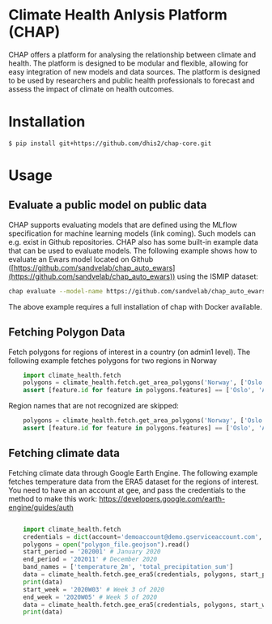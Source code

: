 # Climate Health Anlysis Platform (CHAP)
CHAP offers a platform for analysing the relationship between climate and health. The platform is designed to be modular and flexible, allowing for easy integration of new models and data sources. The platform is designed to be used by researchers and public health professionals to forecast and assess the impact of climate on health outcomes.

# Installation

    $ pip install git+https://github.com/dhis2/chap-core.git

# Usage
## Evaluate a public model on public data
CHAP supports evaluating models that are defined using the MLflow specification for machine learning models (link coming). Such models can e.g. exist in Github repositories. CHAP also has some built-in example data that can be used to evaluate models. The following example shows how to evaluate an Ewars model located on Github ([https://github.com/sandvelab/chap_auto_ewars](https://github.com/sandvelab/chap_auto_ewars))  using the ISMIP dataset:

```bash
chap evaluate --model-name https://github.com/sandvelab/chap_auto_ewars --dataset-name ISIMIP_dengue_harmonized --max-splits 3 --dataset-country brazil
```

The above example requires a full installation of chap with Docker available.


## Fetching Polygon Data
Fetch polygons for regions of interest in a country (on admin1 level). The following example fetches polygons for two regions in Norway
```python
    import climate_health.fetch
    polygons = climate_health.fetch.get_area_polygons('Norway', ['Oslo', 'Akershus'])
    assert [feature.id for feature in polygons.features] == ['Oslo', 'Akershus']
```
Region names that are not recognized are skipped:

```python
    polygons = climate_health.fetch.get_area_polygons('Norway', ['Oslo', 'Akershus', 'Unknown'])
    assert [feature.id for feature in polygons.features] == ['Oslo', 'Akershus']
```

## Fetching climate data
Fetching climate data through Google Earth Engine. The following example fetches temperature data from the ERA5 dataset for the regions of interest. You need to have an an account at gee, and pass the credentials to the method to make this work: https://developers.google.com/earth-engine/guides/auth

```python

    import climate_health.fetch
    credentials = dict(account='demoaccount@demo.gserviceaccount.com', private_key='private_key')
    polygons = open("polygon_file.geojson").read()
    start_period = '202001' # January 2020
    end_period = '202011' # December 2020
    band_names = ['temperature_2m', 'total_precipitation_sum']
    data = climate_health.fetch.gee_era5(credentials, polygons, start_period, end_period, band_names)
    print(data)
    start_week = '2020W03' # Week 3 of 2020
    end_week = '2020W05' # Week 5 of 2020
    data = climate_health.fetch.gee_era5(credentials, polygons, start_week, end_week, band_names)
    print(data)
```
